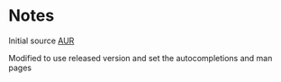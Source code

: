 # Notes

Initial source [AUR](https://aur.archlinux.org/cgit/aur.git/tree/PKGBUILD?h=notes-git)

Modified to use released version and set the autocompletions and man pages
